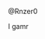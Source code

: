 @Rnzer0

I gamr

<!---
Rnzer0/Rnzer0 is a ✨ special ✨ repository because its `README.md` (this file) appears on your GitHub profile.
You can click the Preview link to take a look at your changes.
--->
